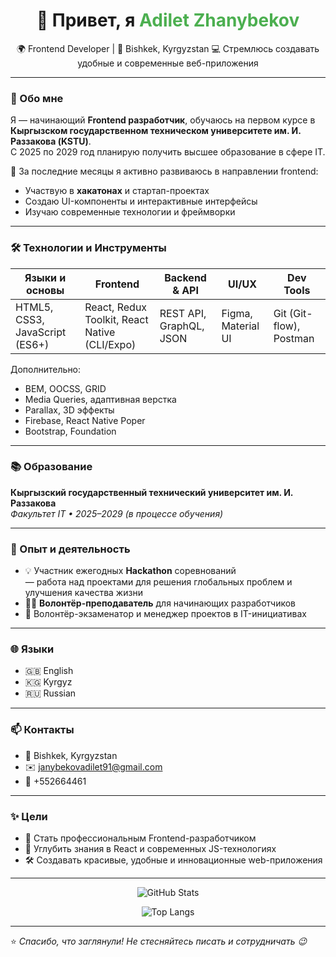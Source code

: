 <h1 align="center">👋 Привет, я <span style="color:#4CAF50;">Adilet Zhanybekov</span></h1>

<p align="center">
  🌍 Frontend Developer | 📍 Bishkek, Kyrgyzstan  
  💻 Стремлюсь создавать удобные и современные веб-приложения
</p>

---

### 🧠 Обо мне

Я — начинающий **Frontend разработчик**, обучаюсь на первом курсе в  
**Кыргызском государственном техническом университете им. И. Раззакова (KSTU)**.  
С 2025 по 2029 год планирую получить высшее образование в сфере IT.  

📌 За последние месяцы я активно развиваюсь в направлении frontend:  
- Участвую в **хакатонах** и стартап-проектах  
- Создаю UI-компоненты и интерактивные интерфейсы  
- Изучаю современные технологии и фреймворки

---

### 🛠️ Технологии и Инструменты

<div align="center">

| Языки и основы | Frontend | Backend & API | UI/UX | Dev Tools |
|---------------|----------|---------------|-------|-----------|
| HTML5, CSS3, JavaScript (ES6+) | React, Redux Toolkit, React Native (CLI/Expo) | REST API, GraphQL, JSON | Figma, Material UI | Git (Git-flow), Postman |

</div>

Дополнительно:
- BEM, OOCSS, GRID  
- Media Queries, адаптивная верстка  
- Parallax, 3D эффекты  
- Firebase, React Native Poper  
- Bootstrap, Foundation

---

### 📚 Образование

**Кыргызский государственный технический университет им. И. Раззакова**  
_Факультет IT • 2025–2029 (в процессе обучения)_

---

### 🌟 Опыт и деятельность

- 💡 Участник ежегодных **Hackathon** соревнований  
  — работа над проектами для решения глобальных проблем и улучшения качества жизни  
- 👨‍🏫 **Волонтёр-преподаватель** для начинающих разработчиков  
- 🧪 Волонтёр-экзаменатор и менеджер проектов в IT-инициативах

---

### 🌐 Языки

- 🇬🇧 English  
- 🇰🇬 Kyrgyz  
- 🇷🇺 Russian

---

### 📫 Контакты

- 📍 Bishkek, Kyrgyzstan  
- ✉️ janybekovadilet91@gmail.com  
- 📱 +552664461

---

### ✨ Цели

- 🚀 Стать профессиональным Frontend-разработчиком  
- 🌱 Углубить знания в React и современных JS-технологиях  
- 🛠️ Создавать красивые, удобные и инновационные web-приложения

---

<p align="center">
  <img src="https://github-readme-stats.vercel.app/api?username=YOUR_GITHUB_USERNAME&show_icons=true&theme=tokyonight" alt="GitHub Stats"/>
</p>

<p align="center">
  <img src="https://github-readme-stats.vercel.app/api/top-langs/?username=YOUR_GITHUB_USERNAME&layout=compact&theme=tokyonight" alt="Top Langs"/>
</p>

---

⭐️ _Спасибо, что заглянули! Не стесняйтесь писать и сотрудничать 😉_
